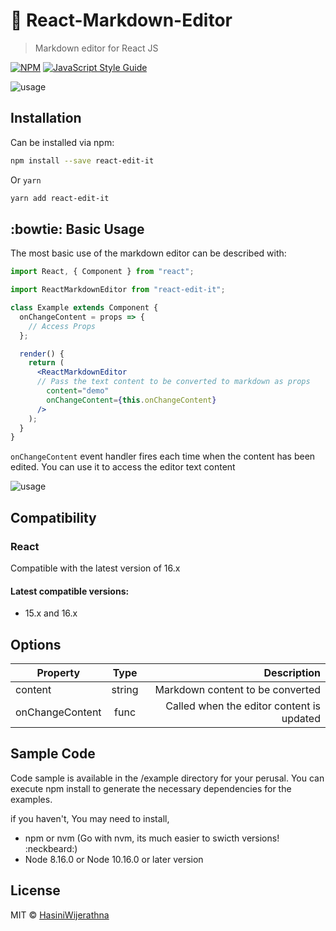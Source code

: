 #  :rocket: React-Markdown-Editor 

> Markdown editor for React JS

[![NPM](https://img.shields.io/npm/v/react-markdown-editor.svg)](https://www.npmjs.com/package/react-markdown-editor) [![JavaScript Style Guide](https://img.shields.io/badge/code_style-standard-brightgreen.svg)](https://standardjs.com)

![usage](https://user-images.githubusercontent.com/20472144/65385802-53455980-dd65-11e9-816b-b18df1efeb72.gif)

## Installation 

Can be installed via npm:

```bash
npm install --save react-edit-it 

```
Or ```yarn```

```bash
yarn add react-edit-it 

```

##  :bowtie: Basic Usage 

The most basic use of the markdown editor can be described with:

```jsx
import React, { Component } from "react";

import ReactMarkdownEditor from "react-edit-it";

class Example extends Component {
  onChangeContent = props => {
    // Access Props
  };

  render() {
    return (
      <ReactMarkdownEditor
      // Pass the text content to be converted to markdown as props
        content="demo"
        onChangeContent={this.onChangeContent}
      />
    );
  }
}
```
```onChangeContent``` event handler fires each time when the content has been edited. You can use it to access the editor text content

![usage](https://user-images.githubusercontent.com/20472144/65385837-ed0d0680-dd65-11e9-959f-13d96ed20a48.gif)

## Compatibility

### React

Compatible with the latest version of 16.x

#### Latest compatible versions:
- 15.x and 16.x

## Options

| Property          | Type           | Description                              |
| ------------------|:--------------:| ----------------------------------------:|
| content           | string         |         Markdown content to be converted |
| onChangeContent   | func           |Called when the editor content is updated |

## Sample Code 



Code sample is available in the /example directory for your perusal. You can execute npm install to generate the necessary dependencies for the examples.

if you haven't, You may need to install,

- npm or nvm (Go with nvm, its much easier to swicth versions! :neckbeard:)
- Node 8.16.0 or Node 10.16.0 or later version 



## License

MIT © [HasiniWijerathna](https://github.com/HasiniWijerathna)

